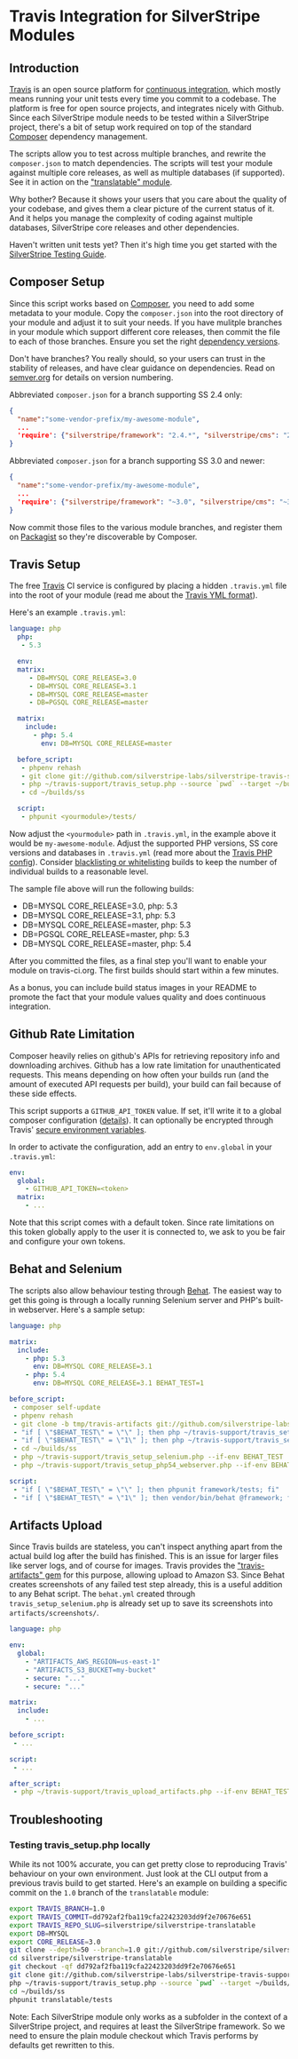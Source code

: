 # Travis Integration for SilverStripe Modules

## Introduction

[Travis](http://travis-ci.org) is an open source platform for [continuous integration](http://en.wikipedia.org/wiki/Continuous_integration), 
which mostly means running your unit tests every time you commit to a codebase.
The platform is free for open source projects, and integrates nicely with Github.
Since each SilverStripe module needs to be tested within a SilverStripe project,
there's a bit of setup work required on top of the standard [Composer](http://getcomposer.org) dependency management.

The scripts allow you to test across multiple branches, and rewrite the `composer.json` to match dependencies.
The scripts will test your module against multiple core releases, as well as multiple databases (if supported).
See it in action on the ["translatable" module](https://travis-ci.org/silverstripe/silverstripe-translatable/).

Why bother? Because it shows your users that you care about the quality of your codebase,
and gives them a clear picture of the current status of it. And it helps you manage the complexity
of coding against multiple databases, SilverStripe core releases and other dependencies.

Haven't written unit tests yet? Then it's high time you get started with the [SilverStripe Testing Guide](http://doc.silverstripe.org/framework/en/topics/testing/).

## Composer Setup

Since this script works based on [Composer](http://getcomposer.org),
you need to add some metadata to your module. Copy the `composer.json` into the root directory
of your module and adjust it to suit your needs. If you have mulitple branches in your module
which support different core releases, then commit the file to each of those branches. 
Ensure you set the right [dependency versions](http://getcomposer.org/doc/01-basic-usage.md#package-versions).

Don't have branches? You really should, so your users can trust in the stability of releases,
and have clear guidance on dependencies. Read on [semver.org](http://semver.org/) for details on version numbering.

Abbreviated `composer.json` for a branch supporting SS 2.4 only:

  ```json
  {
    "name":"some-vendor-prefix/my-awesome-module",
    ...
    'require': {"silverstripe/framework": "2.4.*", "silverstripe/cms": "2.4.*"}
  }
  ```
  
Abbreviated `composer.json` for a branch supporting SS 3.0 and newer:

  ```json
  {
    "name":"some-vendor-prefix/my-awesome-module",
    ...
    'require': {"silverstripe/framework": "~3.0", "silverstripe/cms": "~3.0"}
  }
  ```
  
Now commit those files to the various module branches, and register them on [Packagist](http://packagist.org)
so they're discoverable by Composer.

## Travis Setup

The free [Travis](http://travis.org) CI service is configured by placing a hidden
`.travis.yml` file into the root of your module
(read me about the [Travis YML format](http://about.travis-ci.org/docs/user/build-configuration)).

Here's an example `.travis.yml`:

  ```yml
  language: php 
	php: 
	 - 5.3

	env:
    matrix:
	   - DB=MYSQL CORE_RELEASE=3.0
	   - DB=MYSQL CORE_RELEASE=3.1
	   - DB=MYSQL CORE_RELEASE=master
	   - DB=PGSQL CORE_RELEASE=master

	matrix:
	  include:
	    - php: 5.4
	      env: DB=MYSQL CORE_RELEASE=master

	before_script:
	 - phpenv rehash
	 - git clone git://github.com/silverstripe-labs/silverstripe-travis-support.git ~/travis-support
	 - php ~/travis-support/travis_setup.php --source `pwd` --target ~/builds/ss
	 - cd ~/builds/ss

	script: 
	 - phpunit <yourmodule>/tests/
  ```

Now adjust the `<yourmodule>` path in `.travis.yml`, in the example above it would be `my-awesome-module`.
Adjust the supported PHP versions, SS core versions and databases in `.travis.yml` (read more about the [Travis PHP config](http://about.travis-ci.org/docs/user/languages/php/)). Consider [blacklisting or whitelisting](http://about.travis-ci.org/docs/user/build-configuration/#The-Build-Matrix) builds to keep the number of individual builds to a reasonable level.

The sample file above will run the following builds:

 * DB=MYSQL CORE_RELEASE=3.0, php: 5.3
 * DB=MYSQL CORE_RELEASE=3.1, php: 5.3
 * DB=MYSQL CORE_RELEASE=master, php: 5.3
 * DB=PGSQL CORE_RELEASE=master, php: 5.3
 * DB=MYSQL CORE_RELEASE=master, php: 5.4

After you committed the files, as a final step you'll want to enable your module on travis-ci.org.
The first builds should start within a few minutes.

As a bonus, you can include build status images in your README to promote the fact that
your module values quality and does continuous integration. 

## Github Rate Limitation

Composer heavily relies on github's APIs for retrieving repository info and downloading archives.
Github has a low rate limitation for unauthenticated requests. This means depending
on how often your builds run (and the amount of executed API requests per build),
your build can fail because of these side effects.

This script supports a `GITHUB_API_TOKEN` value. If set, it'll write it to a global composer configuration
([details](http://blog.simplytestable.com/creating-and-using-a-github-oauth-token-with-travis-and-composer/)).
It can optionally be encrypted through Travis' [secure environment variables](http://about.travis-ci.org/docs/user/build-configuration/#Secure-environment-variables).

In order to activate the configuration, add an entry to `env.global` in your `.travis.yml`:

```yml
env:
  global:
    - GITHUB_API_TOKEN=<token>
  matrix:
    - ...
```

Note that this script comes with a default token. Since rate limitations on this token globally apply 
to the user it is connected to, we ask to you be fair and configure your own tokens.

## Behat and Selenium

The scripts also allow behaviour testing through [Behat](http://behat.org).
The easiest way to get this going is through a locally running Selenium server
and PHP's built-in webserver. Here's a sample setup:

```yml
language: php 

matrix:
  include:
    - php: 5.3
      env: DB=MYSQL CORE_RELEASE=3.1
    - php: 5.4
      env: DB=MYSQL CORE_RELEASE=3.1 BEHAT_TEST=1

before_script:
 - composer self-update
 - phpenv rehash
 - git clone -b tmp/travis-artifacts git://github.com/silverstripe-labs/silverstripe-travis-support.git ~/travis-support
 - "if [ \"$BEHAT_TEST\" = \"\" ]; then php ~/travis-support/travis_setup.php --source `pwd` --target ~/builds/ss; fi"
 - "if [ \"$BEHAT_TEST\" = \"1\" ]; then php ~/travis-support/travis_setup.php --source `pwd` --target ~/builds/ss --require silverstripe/behat-extension; fi"
 - cd ~/builds/ss
 - php ~/travis-support/travis_setup_selenium.php --if-env BEHAT_TEST
 - php ~/travis-support/travis_setup_php54_webserver.php --if-env BEHAT_TEST

script: 
 - "if [ \"$BEHAT_TEST\" = \"\" ]; then phpunit framework/tests; fi"
 - "if [ \"$BEHAT_TEST\" = \"1\" ]; then vendor/bin/behat @framework; fi"
```

## Artifacts Upload

Since Travis builds are stateless, you can't inspect anything apart from the actual build log
after the build has finished. This is an issue for larger files like server logs, and of course for images.
Travis provides the ["travis-artifacts" gem](http://about.travis-ci.org/blog/2012-12-18-travis-artifacts/)
for this purpose, allowing upload to Amazon S3. Since Behat creates screenshots of any failed test step
already, this is a useful addition to any Behat script. The `behat.yml` created through `travis_setup_selenium.php`
is already set up to save its screenshots into `artifacts/screenshots/`.

```yml
language: php 

env:
  global:
    - "ARTIFACTS_AWS_REGION=us-east-1"
    - "ARTIFACTS_S3_BUCKET=my-bucket"
    - secure: "..."
    - secure: "..."

matrix:
  include:
    - ...

before_script:
 - ...

script: 
 - ...

after_script:
 - php ~/travis-support/travis_upload_artifacts.php --if-env BEHAT_TEST,ARTIFACTS_AWS_SECRET_ACCESS_KEY --target-path artifacts/$TRAVIS_REPO_SLUG/$TRAVIS_BUILD_ID/$TRAVIS_JOB_ID --artifacts-base-url https://s3.amazonaws.com/$ARTIFACTS_S3_BUCKET/
```

## Troubleshooting

### Testing travis_setup.php locally

While its not 100% accurate, you can get pretty close to reproducing Travis' behaviour on your own environment.
Just look at the CLI output from a previous travis build to get started. Here's an example
on building a specific commit on the `1.0` branch of the `translatable` module:

  ```bash
  export TRAVIS_BRANCH=1.0
  export TRAVIS_COMMIT=dd792af2fba119cfa22423203dd9f2e70676e651
  export TRAVIS_REPO_SLUG=silverstripe/silverstripe-translatable
  export DB=MYSQL
  export CORE_RELEASE=3.0
  git clone --depth=50 --branch=1.0 git://github.com/silverstripe/silverstripe-translatable.git silverstripe/silverstripe-translatable
  cd silverstripe/silverstripe-translatable
  git checkout -qf dd792af2fba119cfa22423203dd9f2e70676e651
  git clone git://github.com/silverstripe-labs/silverstripe-travis-support.git ~/travis-support
  php ~/travis-support/travis_setup.php --source `pwd` --target ~/builds/ss
  cd ~/builds/ss
  phpunit translatable/tests
  ```
Note: Each SilverStripe module only works as a subfolder in the context of a SilverStripe project,
and requires at least the SilverStripe framework. So we need to ensure the plain module
checkout which Travis performs by defaults get rewritten to this.